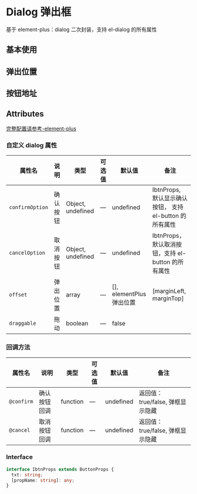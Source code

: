 # Dialog 弹出框

基于 element-plus：dialog 二次封装，支持 el-dialog 的所有属性

## 基本使用

<demo src="./basic.vue"></demo>

## 弹出位置

<demo src="./basic2.vue"></demo>

## 按钮地址

<demo src="./basic3.vue"></demo>

## Attributes

[完整配置请参考-element-plus](https://element-plus.org/zh-CN/component/menu.html)

### 自定义 dialog 属性

| 属性名          | 说明     | 类型              | 可选值 | 默认值                   | 备注                                                    |
| --------------- | -------- | ----------------- | ------ | ------------------------ | ------------------------------------------------------- |
| `confirmOption` | 确认按钮 | Object, undefined | —      | undefined                | IbtnProps, 默认显示确认按钮， 支持 el-button 的所有属性 |
| `cancelOption`  | 取消按钮 | Object, undefined | —      | undefined                | IbtnProps， 默认取消按钮，支持 el-button 的所有属性     |
| `offset`        | 弹出位置 | array             | —      | [], elementPlus 弹出位置 | [marginLeft, marginTop]                                 |
| `draggable`     | 拖动     | boolean           | —      | false                    |                                                         |

### 回调方法

| 属性名     | 说明         | 类型     | 可选值 | 默认值    | 备注                             |
| ---------- | ------------ | -------- | ------ | --------- | -------------------------------- |
| `@confirm` | 确认按钮回调 | function | —      | undefined | 返回值：true/false, 弹框显示隐藏 |
| `@cancel`  | 取消按钮回调 | function | —      | undefined | 返回值：true/false, 弹框显示隐藏 |

### Interface

```ts
interface IbtnProps extends ButtonProps {
  txt: string;
  [propName: string]: any;
}
```
